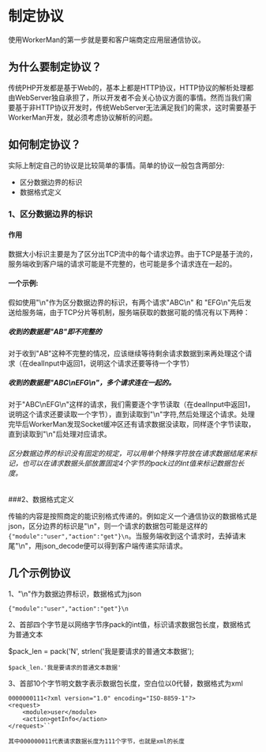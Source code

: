 # 制定协议

使用WorkerMan的第一步就是要和客户端商定应用层通信协议。

## 为什么要制定协议？

传统PHP开发都是基于Web的，基本上都是HTTP协议，HTTP协议的解析处理都由WebServer独自承担了，所以开发者不会关心协议方面的事情。然而当我们需要基于非HTTP协议开发时，传统WebServer无法满足我们的需求，这时需要基于WorkerMan开发，就必须考虑协议解析的问题。

## 如何制定协议？

实际上制定自己的协议是比较简单的事情。简单的协议一般包含两部分:
 * 区分数据边界的标识
 * 数据格式定义

### 1、区分数据边界的标识

#### 作用
数据大小标识主要是为了区分出TCP流中的每个请求边界。由于TCP是基于流的，服务端收到客户端的请求可能是不完整的，也可能是多个请求连在一起的。

#### 一个示例:
假如使用"\n"作为区分数据边界的标识，有两个请求"ABC\n" 和 "EFG\n"先后发送给服务端，由于TCP分片等机制，服务端获取的数据可能的情况有以下两种：
##### 收到的数据是"AB"即不完整的
对于收到"AB"这种不完整的情况，应该继续等待剩余请求数据到来再处理这个请求（在dealInput中返回1，说明这个请求还要等待一个字节）

##### 收到的数据是"ABC\nEFG\n"，多个请求连在一起的。
对于"ABC\nEFG\n"这样的请求，我们需要逐个字节读取（在dealInput中返回1，说明这个请求还要读取一个字节），直到读取到"\n"字符,然后处理这个请求。处理完毕后WorkerMan发现Socket缓冲区还有请求数据没读取，同样逐个字节读取，直到读取到"\n"后处理对应请求。

###### 区分数据边界的标识没有固定的规定，可以用单个特殊字符放在请求数据结尾来标记，也可以在请求数据头部放置固定4个字节的pack过的int值来标记数据包长度。

###2、数据格式定义

传输的内容是按照商定的能识别格式传递的。例如定义一个通信协议的数据格式是json，区分边界的标识是"\n"，则一个请求的数据包可能是这样的 ```{"module":"user","action":"get"}\n```。当服务端收到这个请求时，去掉请末尾"\n"，用json_decode便可以得到客户端传递实际请求。

## 几个示例协议

1、"\n"作为数据边界标识，数据格式为json

```{"module":"user","action":"get"}\n ```

2、首部四个字节是以网络字节序pack的int值，标识请求数据包长度，数据格式为普通文本

$pack_len = pack('N', strlen('我是要请求的普通文本数据');

```$pack_len.'我是要请求的普通文本数据' ```

3、首部10个字节明文数字表示数据包长度，空白位以0代替，数据格式为xml

```
0000000111<?xml version="1.0" encoding="ISO-8859-1"?>
<request>
	<module>user</module>
	<action>getInfo</action>
</request>```

其中000000011代表请求数据长度为111个字节，也就是xml的长度
